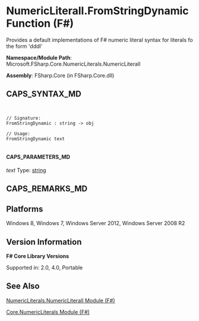 # NumericLiteralI.FromStringDynamic Function (F#)

Provides a default implementations of F# numeric literal syntax for literals fo the form 'dddI'

**Namespace/Module Path**: Microsoft.FSharp.Core.NumericLiterals.NumericLiteralI

**Assembly**: FSharp.Core (in FSharp.Core.dll)


## CAPS_SYNTAX_MD



```


// Signature:
FromStringDynamic : string -> obj

// Usage:
FromStringDynamic text


```



#### CAPS_PARAMETERS_MD
*text*
Type: [string](http://msdn.microsoft.com/en-us/library/12b97856-ec80-4f70-a018-afb0753f755a)




## CAPS_REMARKS_MD

## Platforms
Windows 8, Windows 7, Windows Server 2012, Windows Server 2008 R2


## Version Information
**F# Core Library Versions**

Supported in: 2.0, 4.0, Portable




## See Also
[NumericLiterals.NumericLiteralI Module &#40;F&#35;&#41;](NumericLiterals.NumericLiteralI+Module+%28F%23%29.md)

[Core.NumericLiterals Module &#40;F&#35;&#41;](Core.NumericLiterals+Module+%28F%23%29.md)

